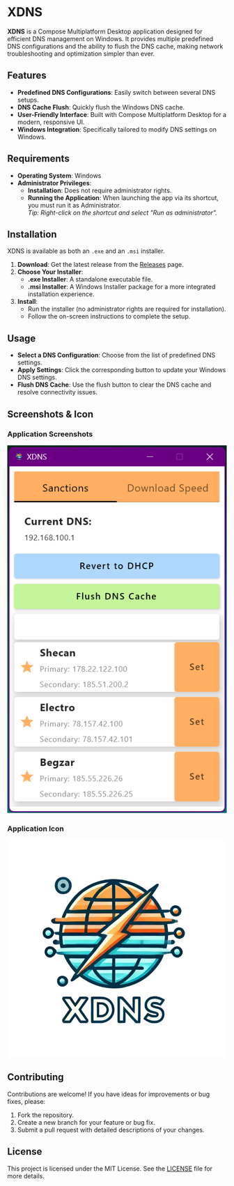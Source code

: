 # XDNS

**XDNS** is a Compose Multiplatform Desktop application designed for efficient DNS management on Windows. It provides multiple predefined DNS configurations and the ability to flush the DNS cache, making network troubleshooting and optimization simpler than ever.

## Features

- **Predefined DNS Configurations**: Easily switch between several DNS setups.
- **DNS Cache Flush**: Quickly flush the Windows DNS cache.
- **User-Friendly Interface**: Built with Compose Multiplatform Desktop for a modern, responsive UI.
- **Windows Integration**: Specifically tailored to modify DNS settings on Windows.

## Requirements

- **Operating System**: Windows
- **Administrator Privileges**:
    - **Installation**: Does not require administrator rights.
    - **Running the Application**: When launching the app via its shortcut, you must run it as Administrator.  
      _Tip: Right-click on the shortcut and select "Run as administrator"._

## Installation

XDNS is available as both an `.exe` and an `.msi` installer.

1. **Download**: Get the latest release from the [Releases](#) page.
2. **Choose Your Installer**:
    - **.exe Installer**: A standalone executable file.
    - **.msi Installer**: A Windows Installer package for a more integrated installation experience.
3. **Install**:
    - Run the installer (no administrator rights are required for installation).
    - Follow the on-screen instructions to complete the setup.

## Usage

- **Select a DNS Configuration**: Choose from the list of predefined DNS settings.
- **Apply Settings**: Click the corresponding button to update your Windows DNS settings.
- **Flush DNS Cache**: Use the flush button to clear the DNS cache and resolve connectivity issues.

## Screenshots & Icon

### Application Screenshots

![XDNS Screenshot 1](./screenshots/screenshot1.png)  

### Application Icon

![XDNS Icon](./screenshots/icon.png)

## Contributing

Contributions are welcome! If you have ideas for improvements or bug fixes, please:

1. Fork the repository.
2. Create a new branch for your feature or bug fix.
3. Submit a pull request with detailed descriptions of your changes.

## License

This project is licensed under the MIT License. See the [LICENSE](LICENSE) file for more details.
